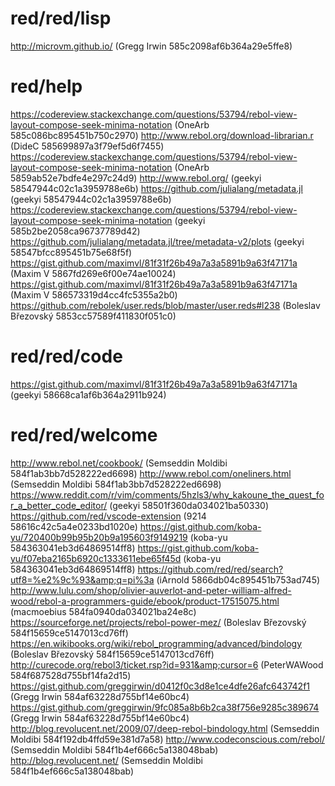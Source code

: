 # red/red/lisp
http://microvm.github.io/ (Gregg Irwin 585c2098af6b364a29e5ffe8)
# red/help
https://codereview.stackexchange.com/questions/53794/rebol-view-layout-compose-seek-minima-notation (OneArb 585c086bc895451b750c2970)
http://www.rebol.org/download-librarian.r (DideC 585699897a3f79ef5d6f7455)
https://codereview.stackexchange.com/questions/53794/rebol-view-layout-compose-seek-minima-notation (OneArb 5859ab52e7bdfe4e297c24d9)
http://www.rebol.org/ (geekyi 58547944c02c1a3959788e6b)
https://github.com/julialang/metadata.jl (geekyi 58547944c02c1a3959788e6b)
https://codereview.stackexchange.com/questions/53794/rebol-view-layout-compose-seek-minima-notation (geekyi 585b2be2058ca96737789d42)
https://github.com/julialang/metadata.jl/tree/metadata-v2/plots (geekyi 58547bfcc895451b75e68f5f)
https://gist.github.com/maximvl/81f31f26b49a7a3a5891b9a63f47171a (Maxim V 5867fd269e6f00e74ae10024)
https://gist.github.com/maximvl/81f31f26b49a7a3a5891b9a63f47171a (Maxim V 586573319d4cc4fc5355a2b0)
https://github.com/rebolek/user.reds/blob/master/user.reds#l238 (Boleslav Březovský 5853cc57589f411830f051c0)
# red/red/code
https://gist.github.com/maximvl/81f31f26b49a7a3a5891b9a63f47171a (geekyi 58668ca1af6b364a2911b924)
# red/red/welcome
http://www.rebol.net/cookbook/ (Semseddin Moldibi 584f1ab3bb7d528222ed6698)
http://www.rebol.com/oneliners.html (Semseddin Moldibi 584f1ab3bb7d528222ed6698)
https://www.reddit.com/r/vim/comments/5hzls3/why_kakoune_the_quest_for_a_better_code_editor/ (geekyi 58501f360da034021ba50330)
https://github.com/red/vscode-extension (9214 58616c42c5a4e0233bd1020e)
https://gist.github.com/koba-yu/720400b99b95b20b9a195603f9149219 (koba-yu 584363041eb3d64869514ff8)
https://gist.github.com/koba-yu/f07eba2165b6920c1333611ebe65f45d (koba-yu 584363041eb3d64869514ff8)
https://github.com/red/red/search?utf8=%e2%9c%93&amp;q=pi%3a (iArnold 5866db04c895451b753ad745)
http://www.lulu.com/shop/olivier-auverlot-and-peter-william-alfred-wood/rebol-a-programmers-guide/ebook/product-17515075.html (macmoebius 584fa0940da034021ba24e8c)
https://sourceforge.net/projects/rebol-power-mez/ (Boleslav Březovský 584f15659ce5147013cd76ff)
https://en.wikibooks.org/wiki/rebol_programming/advanced/bindology (Boleslav Březovský 584f15659ce5147013cd76ff)
http://curecode.org/rebol3/ticket.rsp?id=931&amp;cursor=6 (PeterWAWood 584f687528d755bf14fa2d15)
https://gist.github.com/greggirwin/d0412f0c3d8e1ce4dfe26afc643742f1 (Gregg Irwin 584af63228d755bf14e60bc4)
https://gist.github.com/greggirwin/9fc085a8b6b2ca38f756e9285c389674 (Gregg Irwin 584af63228d755bf14e60bc4)
http://blog.revolucent.net/2009/07/deep-rebol-bindology.html (Semseddin Moldibi 584f192db4ffd59e381d7a58)
http://www.codeconscious.com/rebol/ (Semseddin Moldibi 584f1b4ef666c5a138048bab)
http://blog.revolucent.net/ (Semseddin Moldibi 584f1b4ef666c5a138048bab)
